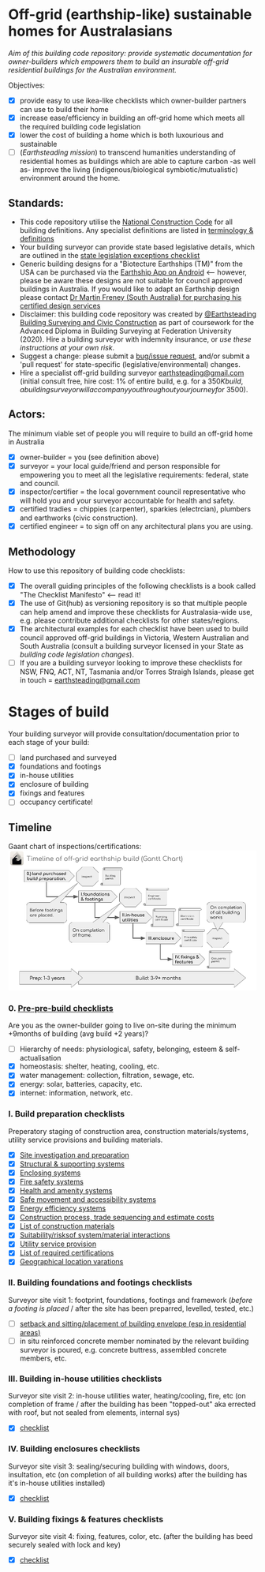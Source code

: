 # Off-grid (earthship-like) sustainable homes for Australasians

*Aim of this building code repository: provide systematic documentation for owner-builders which empowers them to build an insurable off-grid residential buildings for the Australian environment.*

Objectives:
 - [x] provide easy to use ikea-like checklists which owner-builder partners can use to build their home
 - [x] increase ease/efficiency in building an off-grid home which meets all the required building code legislation
 - [x] lower the cost of building a home which is both luxourious and sustainable
 - [ ] (*Earthsteading mission*) to transcend humanities understanding of residential homes as buildings which are able to capture carbon -as well as- improve the living (indigenous/biological symbiotic/mutualistic) environment around the home.

## Standards:
 * This code repository utilise the [National Construction Code](https://ncc.abcb.gov.au/) for all building definitions.  Any specialist definitions are listed in [terminology & definitions](https://github.com/earthsteading/earthship/blob/5f4f96040fc8ca2ebc30613c183d4a93b0921481/terminology.md)
 * Your building surveyor can provide state based legislative details, which are outlined in the [state legislation exceptions checklist](https://github.com/earthsteading/earthship/blob/master/checklist_state-legislation-exceptions.md)
 * Generic building designs for a "Biotecture Earthships (TM)" from the USA can be purchased via the [Earthship App on Android](https://play.google.com/store/apps/details?id=hr.apps.n207007048) <-- however, please be aware these designs are not suitable for council approved buildings in Australia.  If you would like to adapt an Earthship design please contact [Dr Martin Freney (South Australia) for purchasing his certified design services](https://www.earthshipecohomes.com.au/contact.html)
 * Disclaimer: this building code repository was created by [@Earthsteading Building Surveying and Civic Construction]() as part of coursework for the Advanced Diploma in Building Surveying at Federation University (2020). Hire a building surveyor with indemnity insurance, or _use these instructions at your own risk_.
 * Suggest a change: please submit a [bug/issue request](https://github.com/earthsteading/earthship/issues), and/or submit a 'pull request' for state-specific (legislative/environmental) changes.
 * Hire a specialist off-grid building surveyor <earthsteading@gmail.com> (initial consult free, hire cost: 1% of entire build, e.g. for a $350K build, a building surveyor will accompany you throughout your journey for ~$3500).

## Actors:

The minimum viable set of people you will require to build an off-grid home in Australia
 - [x] owner-builder = you (see definition above)
 - [x] surveyor = your local guide/friend and person responsible for empowering you to meet all the legislative requirements: federal, state and council.
 - [x] inspector/certifier = the local government council representative who will hold you and your surveyor accountable for health and safety.
 - [x] certified tradies = chippies (carpenter), sparkies (electrcian), plumbers and earthworks (civic construction).
 - [x] certified engineer = to sign off on any architectural plans you are using.

## Methodology
How to use this repository of building code checklists:
  - [x] The overall guiding principles of the following checklists is a book called "The Checklist Manifesto" <-- read it!
  - [x] The use of Git(hub) as versioning repository is so that multiple people can help amend and improve these checklists for Australasia-wide use, e.g. please contribute additional checklists for other states/regions.
  - [x] The architectural examples for each checklist have been used to build council approved off-grid buildings in Victoria, Western Australian and South Australia (consult a building surveyor licensed in your State as _building code legislation changes_).
  - [ ] If you are a building surveyor looking to improve these checklists for NSW, FNQ, ACT, NT, Tasmania and/or Torres Straigh Islands, please get in touch = earthsteading@gmail.com

# Stages of build 
Your building surveyor will provide consultation/documentation prior to each stage of your build:
  - [ ] land purchased and surveyed
  - [x] foundations and footings
  - [x] in-house utilities
  - [x] enclosure of building
  - [x] fixings and features
  - [ ] occupancy certificate!

## Timeline
Gaant chart of inspections/certifications:
![timeline](https://github.com/earthsteading/earthship/blob/6aa91d0350f3b0c7300f9c58c15da8eabef949ed/Gaant_v2.png "Gaant chart of build estimate timelines")

### 0. [Pre-pre-build checklists](https://github.com/earthsteading/earthship/blob/9693f3290efba0b4db99ad9f5c4e8f284388ad5c/pre-pre-build.md) 
Are you as the owner-builder going to live on-site during the minimum +9months of building (avg build +2 years)?
  - [ ] Hierarchy of needs: physiological, safety, belonging, esteem & self-actualisation
  - [x] homeostasis: shelter, heating, cooling, etc.
  - [x] water management: collection, filtration, sewage, etc.
  - [x] energy: solar, batteries, capacity, etc.
  - [x] internet: information, network, etc.

### I. Build preparation checklists
 Preperatory staging of construction area, construction materials/systems, utility service provisions and building materials.
   - [X] [Site investigation and preparation](https://github.com/earthsteading/earthship/blob/master/checklist_build-preparation.md)
   - [X] [Structural & supporting systems](https://github.com/earthsteading/earthship/blob/master/checklist_structural-supporting-systems.md)
   - [X] [Enclosing systems](https://github.com/earthsteading/earthship/blob/master/checklist_enclosing-systems.md)
   - [X] [Fire safety systems](https://github.com/earthsteading/earthship/blob/master/checklist_fire-safety.md)
   - [X] [Health and amenity systems](https://github.com/earthsteading/earthship/blob/master/checklist_health-amenity.md)
   - [X] [Safe movement and accessibility systems](https://github.com/earthsteading/earthship/blob/master/checklist_movement-accessibility.md)
   - [X] [Energy efficiency systems](https://github.com/earthsteading/earthship/blob/master/checklist_energy-efficiency.md)
   - [X] [Construction process, trade sequencing and estimate costs]()
   - [X] [List of construction materials]()
   - [X] [Suitability/risksof system/material interactions]()
   - [X] [Utility service provision]()
   - [X] [List of required certifications]()
   - [X] [Geographical location varations]()

### II. Building foundations and footings checklists
 Surveyor site visit 1: footprint, foundations, footings and framework (_before a footing is placed_ / after the site has been preparred, levelled, tested, etc.)
 - [ ] [setback and sitting/placement of building envelope (esp in residential areas)](https://github.com/earthsteading/earthship/blob/master/checklist_setback-requirement.md)
 - [ ] in situ reinforced concrete member nominated by the relevant building surveyor is poured, e.g. concrete buttress, assembled concrete members, etc.
 
### III. Building in-house utilities checklists
Surveyor site visit 2: in-house utilities water, heating/cooling, fire, etc (on completion of frame / after the building has been "topped-out" aka errected with roof, but not sealed from elements, internal sys) 
 - [X] [checklist]()

### IV. Building enclosures checklists
 Surveyor site visit 3: sealing/securing building with windows, doors, insultation, etc (on completion of all building works) after the building has it's in-house utilities installed)
 - [X] [checklist]()
 
 ### V. Building fixings & features checklists
 Surveyor site visit 4: fixing, features, color, etc. (after the building has beed securely sealed with lock and key)
 - [X] [checklist]()
